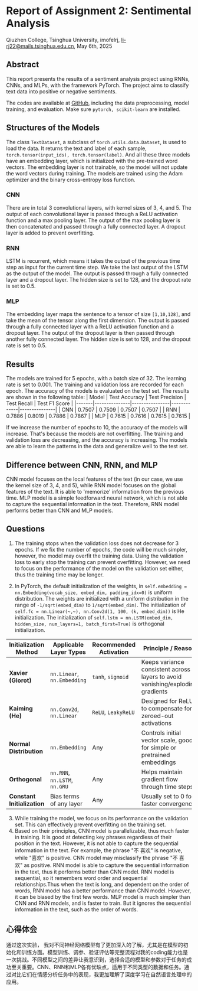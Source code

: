 # Report of Assignment 2: Sentimental Analysis
Qiuzhen College, Tsinghua University, imofelrj, li-rj22@mails.tsinghua.edu.cn, May 6th, 2025

## Abstract
This report presents the results of a sentiment analysis project using RNNs, CNNs, and MLPs, with the framework PyTorch. The project aims to classify text data into positive or negative sentiments.

The codes are available at [GitHub](https://github.com/imofelrj/assignment2), including the data preprocessing, model training, and evaluation. Make sure ```pytorch, scikit-learn``` are installed.

## Structures of the Models
The class ```TextDataset```, a subclass of ```torch.utils.data.Dataset```, is used to load the data. It returns the text and label of each sample, ```torch.tensor(input_ids), torch.tensor(label)```. And all these three models have an embedding layer, which is initialized with the pre-trained word vectors. The embedding layer is not trainable, so the model will not update the word vectors during training. The models are trained using the Adam optimizer and the binary cross-entropy loss function.

### CNN
There are in total 3 convolutional layers, with kernel sizes of 3, 4, and 5. The output of each convolutional layer is passed through a ReLU activation function and a max pooling layer. The output of the max pooling layer is then concatenated and passed through a fully connected layer. A dropout layer is added to prevent overfitting.

### RNN
LSTM is recurrent, which means it takes the output of the previous time step as input for the current time step. We take the last output of the LSTM as the output of the model. The output is passed through a fully connected layer and a dropout layer. The hidden size is set to 128, and the dropout rate is set to 0.5.

### MLP
The embedding layer maps the sentence to a tensor of size ```[1,10,128]```, and take the mean of the tensor along the first dimension. The output is passed through a fully connected layer with a ReLU activation function and a dropout layer. The output of the dropout layer is then passed through another fully connected layer. The hidden size is set to 128, and the dropout rate is set to 0.5.

## Results
The models are trained for 5 epochs, with a batch size of 32. The learning rate is set to 0.001. The training and validation loss are recorded for each epoch. The accuracy of the models is evaluated on the test set.
The results are shown in the following table:
| Model | Test Accuracy | Test Precision | Test Recall | Test F1 Score |
|-------|---------------|----------------|-------------|---------------|
| CNN   | 0.7507         | 0.7509          | 0.7507        | 0.7507          |
| RNN   | 0.7886          | 0.8019          | 0.7886       | 0.7867         |
| MLP   | 0.7615        | 0.7616           | 0.7615       | 0.7615       |

If we increase the number of epochs to 10, the accuracy of the models will increase. That's because the models are not overfitting. The training and validation loss are decreasing, and the accuracy is increasing. The models are able to learn the patterns in the data and generalize well to the test set.

## Difference between CNN, RNN, and MLP

CNN model focuses on the local features of the text (in our case, we use the kernel size of 3, 4, and 5), while RNN model focuses on the global features of the text. It is able to 'memorize' information from the previous time. MLP model is a simple feedforward neural network, which is not able to capture the sequential information in the text. Therefore, RNN model performs better than CNN and MLP models.

## Questions
1. The training stops when the validation loss does not decrease for 3 epochs. 
   If we fix the number of epochs, the code will be much simpler, however, the model may overfit the training data.
   Using the validation loss to early stop the training can prevent overfitting. However, we need to focus on the performance of the model on the validation set either, thus the training time may be longer.

2. In PyTorch, the default initialization of the weights, in 
```self.embedding = nn.Embedding(vocab_size, embed_dim, padding_idx=0)```
is uniform distribution. The weights are initialized with a uniform distribution in the range of ```-1/sqrt(embed_dim)``` to ```1/sqrt(embed_dim)```. 
The initialization of ```self.fc = nn.Linear(~,~), nn.Conv2d(1, 100, (k, embed_dim))``` is He initialization.
The initialization of ```self.lstm = nn.LSTM(embed_dim, hidden_size, num_layers=1, batch_first=True)``` is orthogonal initialization.

| Initialization Method     | Applicable Layer Types           | Recommended Activation | Principle / Reason                                         |
|---------------------------|----------------------------------|------------------------|------------------------------------------------------------|
| **Xavier (Glorot)**       | `nn.Linear`, `nn.Embedding`      | `tanh`, `sigmoid`      | Keeps variance consistent across layers to avoid vanishing/exploding gradients |
| **Kaiming (He)**          | `nn.Conv2d`, `nn.Linear`         | `ReLU`, `LeakyReLU`    | Designed for ReLU to compensate for zeroed-out activations |
| **Normal Distribution**   | `nn.Embedding`                   | Any                    | Controls initial vector scale, good for simple or pretrained embeddings |
| **Orthogonal**            | `nn.RNN`, `nn.LSTM`, `nn.GRU`    | Any                    | Helps maintain gradient flow through time steps            |
| **Constant Initialization** | Bias terms of any layer        | Any                    | Usually set to 0 for faster convergence                    |

3. While training the model, we focus on its performance on the validation set. This can effectively prevent overfitting on the training set.
4. Based on their principles, 
   CNN model is parallelizable, thus much faster in training. It is good at detecting key phrases regardless of their position in the text. However, it is not able to capture the sequential information in the text. For example, the phrase "不 喜欢" is negative, while "喜欢" is positive. CNN model may misclassify the phrase "不 喜欢" as positive. RNN model is able to capture the sequential information in the text, thus it performs better than CNN model.
   RNN model is sequential, so it remembers word order and sequential relationships.Thus when the text is long, and dependent on the order of words, RNN model has a better performance than CNN model. However, it can be biased by the first few words.
   MLP model is much simpler than CNN and RNN models, and is faster to train. But it ignores the sequential information in the text, such as the order of words.

## 心得体会
通过这次实验， 我对不同神经网络模型有了更加深入的了解，尤其是在模型的初始化和训练方面。模型训练、调参、验证评估等完整流程对我的coding能力也是一次挑战。不同模型之间的差异让我意识到，选择合适的模型和参数对于任务的成功至关重要。CNN、RNN和MLP各有优缺点，适用于不同类型的数据和任务。通过对比它们在情感分析任务中的表现，我更加理解了深度学习在自然语言处理中的应用。